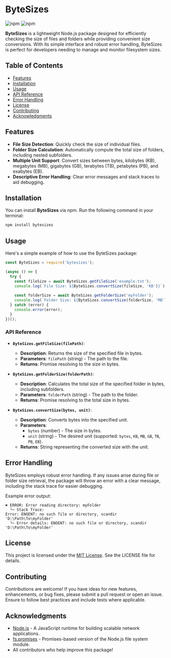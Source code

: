 # ByteSizes

![npm](https://img.shields.io/npm/v/bytesizes) ![npm](https://img.shields.io/npm/l/bytesizes)

**ByteSizes** is a lightweight Node.js package designed for efficiently checking the size of files and folders while providing convenient size conversions. With its simple interface and robust error handling, ByteSizes is perfect for developers needing to manage and monitor filesystem sizes.

## Table of Contents

- [Features](#features)
- [Installation](#installation)
- [Usage](#usage)
- [API Reference](#api-reference)
- [Error Handling](#error-handling)
- [License](#license)
- [Contributing](#contributing)
- [Acknowledgments](#acknowledgments)

## Features

- **File Size Detection**: Quickly check the size of individual files.
- **Folder Size Calculation**: Automatically compute the total size of folders, including nested subfolders.
- **Multiple Unit Support**: Convert sizes between bytes, kilobytes (KB), megabytes (MB), gigabytes (GB), terabytes (TB), petabytes (PB), and exabytes (EB).
- **Descriptive Error Handling**: Clear error messages and stack traces to aid debugging.

## Installation

You can install **ByteSizes** via npm. Run the following command in your terminal:

```bash
npm install bytesizes
```

## Usage

Here's a simple example of how to use the ByteSizes package:

```javascript
const ByteSizes = require('bytesizes');

(async () => {
  try {
    const fileSize = await ByteSizes.getFileSize('example.txt');
    console.log(`File Size: ${ByteSizes.convertSize(fileSize, 'KB')}`);
    
    const folderSize = await ByteSizes.getFolderSize('myFolder');
    console.log(`Folder Size: ${ByteSizes.convertSize(folderSize, 'MB')}`);
  } catch (error) {
    console.error(error);
  }
})();
```

### API Reference

- **`ByteSizes.getFileSize(filePath)`**: 
  - **Description**: Returns the size of the specified file in bytes.
  - **Parameters**: `filePath` (string) - The path to the file.
  - **Returns**: Promise resolving to the size in bytes.

- **`ByteSizes.getFolderSize(folderPath)`**: 
  - **Description**: Calculates the total size of the specified folder in bytes, including subfolders.
  - **Parameters**: `folderPath` (string) - The path to the folder.
  - **Returns**: Promise resolving to the total size in bytes.

- **`ByteSizes.convertSize(bytes, unit)`**: 
  - **Description**: Converts bytes into the specified unit.
  - **Parameters**: 
    - `bytes` (number) - The size in bytes.
    - `unit` (string) - The desired unit (supported: `bytes`, `KB`, `MB`, `GB`, `TB`, `PB`, `EB`).
  - **Returns**: String representing the converted size with the unit.

## Error Handling

ByteSizes employs robust error handling. If any issues arise during file or folder size retrieval, the package will throw an error with a clear message, including the stack trace for easier debugging.

Example error output:

```
✖ ERROR: Error reading directory: myFolder
  └─ Stack Trace:
Error: ENOENT: no such file or directory, scandir 'D:\Path\To\myFolder'
  └─ Error details: ENOENT: no such file or directory, scandir 'D:\Path\To\myFolder'
```

## License

This project is licensed under the [MIT License](LICENSE). See the LICENSE file for details.

## Contributing

Contributions are welcome! If you have ideas for new features, enhancements, or bug fixes, please submit a pull request or open an issue. Ensure to follow best practices and include tests where applicable.

## Acknowledgments

- [Node.js](https://nodejs.org/) - A JavaScript runtime for building scalable network applications.
- [fs.promises](https://nodejs.org/api/fs.html#fspromises) - Promises-based version of the Node.js file system module.
- All contributors who help improve this package!
